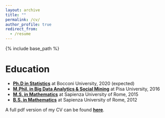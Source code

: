 ```yaml
---
layout: archive
title: ""
permalink: /cv/
author_profile: true
redirect_from:
  - /resume
---
```


{% include base_path %}

Education
======
* [__Ph.D in Statistics__](https://www.unibocconi.eu/wps/wcm/connect/Bocconi/SitoPubblico_EN/Navigation+Tree/Home/Programs/PhD/PhD+in+Statistics/PhD+in+Statistics) at Bocconi University, 2020 (expected)
* [__M.Phil. in Big Data Analytics & Social Mining__](https://masterbigdata.it/) at Pisa University, 2016
* [__M.S. in Mathematics__](https://www.mat.uniroma1.it/didattica/corsi-di-laurea/matematica-magistrale) at Sapienza University of Rome, 2015
* [__B.S. in Mathematics__](https://www.mat.uniroma1.it/didattica/corsi-di-laurea/matematica-triennale) at Sapienza University of Rome, 2012

A full pdf version of my CV can be found [__here__](https://github.com/martacatalano/martacatalano.github.io/raw/master/files/MartaCatalano_CV.pdf).
  
<!-- Teaching
======
 <ul>{% for post in site.teaching %} 
    {% include archive-single-cv.html %}
  {% endfor %}</ul> -->
  

